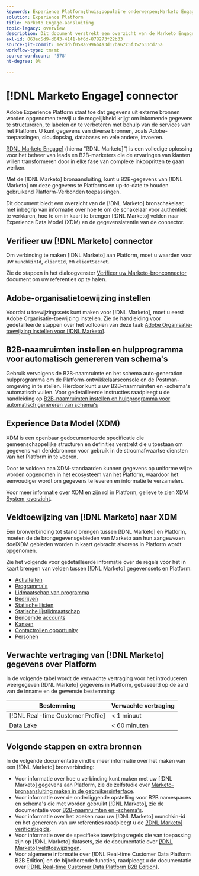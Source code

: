```yaml
---
keywords: Experience Platform;thuis;populaire onderwerpen;Marketo Engage;marketo engageren;marketo
solution: Experience Platform
title: Marketo Engage-aansluiting
topic-legacy: overview
description: Dit document verstrekt een overzicht van de Marketo Engage bronschakelaar, met inbegrip van informatie over zijn authentificatie, afbeelding, en gegevenslatentie.
exl-id: 063ec5d9-d643-4141-bf6d-878273f22b33
source-git-commit: 1ecdd5f058a5996b4a3d12ba62c5f352633cd75a
workflow-type: tm+mt
source-wordcount: '578'
ht-degree: 0%

---
```


# [!DNL Marketo Engage] connector

Adobe Experience Platform staat toe dat gegevens uit externe bronnen worden opgenomen terwijl u de mogelijkheid krijgt om inkomende gegevens te structureren, te labelen en te verbeteren met behulp van de services van het Platform. U kunt gegevens van diverse bronnen, zoals Adobe-toepassingen, cloudopslag, databases en vele andere, invoeren.

[[!DNL Marketo Engage]](https://www.marketo.com/software/) (hierna &quot;[!DNL Marketo]&quot;) is een volledige oplossing voor het beheer van leads en B2B-marketers die de ervaringen van klanten willen transformeren door in elke fase van complexe inkoopritten te gaan werken.

Met de [!DNL Marketo] bronaansluiting, kunt u B2B-gegevens van [!DNL Marketo] om deze gegevens te Platforms en up-to-date te houden gebruikend Platform-Verbonden toepassingen.

Dit document biedt een overzicht van de [!DNL Marketo] bronschakelaar, met inbegrip van informatie over hoe te om de schakelaar voor authentiek te verklaren, hoe te om in kaart te brengen [!DNL Marketo] velden naar Experience Data Model (XDM) en de gegevenslatentie van de connector.

## Verifieer uw [!DNL Marketo] connector

Om verbinding te maken [!DNL Marketo] aan Platform, moet u waarden voor uw `munchkinId`, `clientId`, en `clientSecret`.

Zie de stappen in het dialoogvenster [Verifieer uw Marketo-bronconnector](./marketo-auth.md) document om uw referenties op te halen.

## Adobe-organisatietoewijzing instellen

Voordat u toewijzingssets kunt maken voor [!DNL Marketo], moet u eerst Adobe Organisatie-toewijzing instellen. Zie de handleiding voor gedetailleerde stappen over het voltooien van deze taak [Adobe Organisatie-toewijzing instellen voor [!DNL Marketo]](https://experienceleague.adobe.com/docs/marketo/using/product-docs/core-marketo-concepts/miscellaneous/set-up-adobe-organization-mapping.html).

## B2B-naamruimten instellen en hulpprogramma voor automatisch genereren van schema&#39;s

Gebruik vervolgens de B2B-naamruimte en het schema auto-generation hulpprogramma om de Platform-ontwikkelaarsconsole en de Postman-omgeving in te stellen. Hierdoor kunt u uw B2B-naamruimten en -schema&#39;s automatisch vullen. Voor gedetailleerde instructies raadpleegt u de handleiding op [B2B-naamruimten instellen en hulpprogramma voor automatisch genereren van schema&#39;s](./marketo-namespaces.md)

## Experience Data Model (XDM)

XDM is een openbaar gedocumenteerde specificatie die gemeenschappelijke structuren en definities verstrekt die u toestaan om gegevens van derdebronnen voor gebruik in de stroomafwaartse diensten van het Platform in te voeren.

Door te voldoen aan XDM-standaarden kunnen gegevens op uniforme wijze worden opgenomen in het ecosysteem van het Platform, waardoor het eenvoudiger wordt om gegevens te leveren en informatie te verzamelen.

Voor meer informatie over XDM en zijn rol in Platform, gelieve te zien [XDM System, overzicht](../../../../xdm/home.md).

## Veldtoewijzing van [!DNL Marketo] naar XDM

Een bronverbinding tot stand brengen tussen [!DNL Marketo] en Platform, moeten de de brongegevensgebieden van Marketo aan hun aangewezen doelXDM gebieden worden in kaart gebracht alvorens in Platform wordt opgenomen.

Zie het volgende voor gedetailleerde informatie over de regels voor het in kaart brengen van velden tussen [!DNL Marketo] gegevenssets en Platform:

* [Activiteiten](../mapping/marketo.md#activities)
* [Programma&#39;s](../mapping/marketo.md#programs)
* [Lidmaatschap van programma](../mapping/marketo.md#program-memberships)
* [Bedrijven](../mapping/marketo.md#companies)
* [Statische lijsten](../mapping/marketo.md#static-lists)
* [Statische lijstlidmaatschap](../mapping/marketo.md#static-list-memberships)
* [Benoemde accounts](../mapping/marketo.md#named-accounts)
* [Kansen](../mapping/marketo.md#opportunities)
* [Contactrollen opportunity](../mapping/marketo.md#opportunity-contact-roles)
* [Personen](../mapping/marketo.md#persons)

## Verwachte vertraging van [!DNL Marketo] gegevens over Platform

In de volgende tabel wordt de verwachte vertraging voor het introduceren weergegeven [!DNL Marketo] gegevens in Platform, gebaseerd op de aard van de inname en de gewenste bestemming:

| Bestemming | Verwachte vertraging |
| ----------- | ---------------- |
| [!DNL Real-time Customer Profile] | &lt; 1 minuut |
| Data Lake | &lt; 60 minuten |

## Volgende stappen en extra bronnen

In de volgende documentatie vindt u meer informatie over het maken van een [!DNL Marketo] bronverbinding:

* Voor informatie over hoe u verbinding kunt maken met uw [!DNL Marketo] gegevens aan Platform, zie de zelfstudie over [Marketo-bronaansluiting maken in de gebruikersinterface](../../../tutorials/ui/create/adobe-applications/marketo.md).
* Voor informatie over de onderliggende opstelling voor B2B namespaces en schema&#39;s die met worden gebruikt [!DNL Marketo], zie de documentatie voor [B2B-naamruimten en -schema&#39;s](./marketo-namespaces.md).
* Voor informatie over het zoeken naar uw [!DNL Marketo] munchkin-id en het genereren van uw referenties raadpleegt u de [[!DNL Marketo] verificatiegids](./marketo-auth.md).
* Voor informatie over de specifieke toewijzingsregels die van toepassing zijn op [!DNL Marketo] datasets, zie de documentatie over [[!DNL Marketo] veldtoewijzingen](../mapping/marketo.md).
* Voor algemene informatie over [!DNL Real-time Customer Data Platform B2B Edition] en de bijbehorende functies, raadpleegt u de documentatie over [[!DNL Real-time Customer Data Platform B2B Edition]](../../../../rtcdp/b2b-overview.md).
